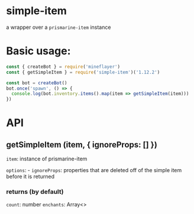# simple-item

a wrapper over a `prismarine-item` instance

# Basic usage:
```js
const { createBot } = require('mineflayer')
const { getSimpleItem } = require('simple-item')('1.12.2')

const bot = createBot()
bot.once('spawn', () => {
  console.log(bot.inventory.items().map(item => getSimpleItem(item)))
})
```

# API

## getSimpleItem (item, { ignoreProps: [] })

`item`: instance of prismarine-item

`options`:
    - `ignoreProps`: properties that are deleted off of the simple item before it is returned

### returns (by default)

`count`: number
`enchants`: Array<>
